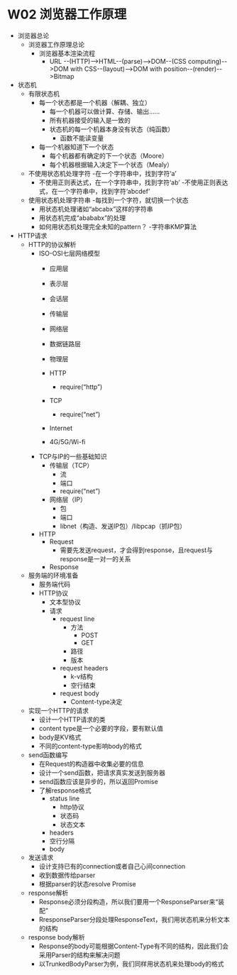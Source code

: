 # W02 浏览器工作原理
- 浏览器总论
	- 浏览器工作原理总论
		- 浏览器基本渲染流程
			- URL --(HTTP)-->HTML--(parse)-->DOM--(CSS computing)-->DOM with CSS--(layout)-->DOM with position--(render)-->Bitmap
- 状态机
	- 有限状态机
		- 每一个状态都是一个机器（解耦、独立）
			- 每一个机器可以做计算、存储、输出……
			- 所有机器接受的输入是一致的
			- 状态机的每一个机器本身没有状态（纯函数）
				- 函数不能读变量
		- 每一个机器知道下一个状态
			- 每个机器都有确定的下一个状态（Moore）
			- 每个机器根据输入决定下一个状态（Mealy）
	- 不使用状态机处理字符
		-在一个字符串中，找到字符‘a’
		- 不使用正则表达式，在一个字符串中，找到字符‘ab’
		-不使用正则表达式，在一个字符串中，找到字符‘abcdef’
	- 使用状态机处理字符串
		-每找到一个字符，就切换一个状态
		- 用状态机处理诸如“abcabx”这样的字符串
		- 用状态机完成“abababx”的处理
		- 如何用状态机处理完全未知的pattern？
			-字符串KMP算法
- HTTP请求
	- HTTP的协议解析
		- ISO-OSI七层网络模型
			- 应用层
			- 表示层
			- 会话层
			- 传输层
			- 网络层
			- 数据链路层
			- 物理层
		
			- HTTP
				- require(“http”)
			- TCP
				- require(“net”)
			- Internet
			- 4G/5G/Wi-fi
		- TCP与IP的一些基础知识
			- 传输层（TCP）
				- 流
				- 端口
				- require(“net”)
			- 网络层（IP）
				- 包
				- 端口
				- libnet（构造、发送IP包）/libpcap（抓IP包）
		- HTTP
			- Request
				- 需要先发送request，才会得到response，且request与response是一对一的关系
			- Response
	- 服务端的环境准备
		- 服务端代码
		- HTTP协议
			- 文本型协议
			- 请求
				- request line
					- 方法
						- POST
						- GET
					- 路径
					- 版本
				- request headers
					- k-v结构
					- 空行结束
				- request body
					- Content-type决定
	- 实现一个HTTP的请求
		- 设计一个HTTP请求的类
		- content type是一个必要的字段，要有默认值
		- body是KV格式
		- 不同的content-type影响body的格式
	- send函数编写
		- 在Request的构造器中收集必要的信息
		- 设计一个send函数，把请求真实发送到服务器
		- send函数应该是异步的，所以返回Promise
		- 了解response格式
			- status line
				- http协议
				- 状态码
				- 状态文本
			- headers
			- 空行分隔
			- body
	- 发送请求
		- 设计支持已有的connection或者自己心间connection
		- 收到数据传给parser
		- 根据parser的状态resolve Promise
	- response解析
		- Response必须分段构造，所以我们要用一个ResponseParser来“装配”
		- RresponseParser分段处理ResponseText，我们用状态机来分析文本的结构
	- response body解析
		- Response的body可能根据Content-Type有不同的结构，因此我们会采用Parser的结构来解决问题
		- 以TrunkedBodyParser为例，我们同样用状态机来处理body的格式